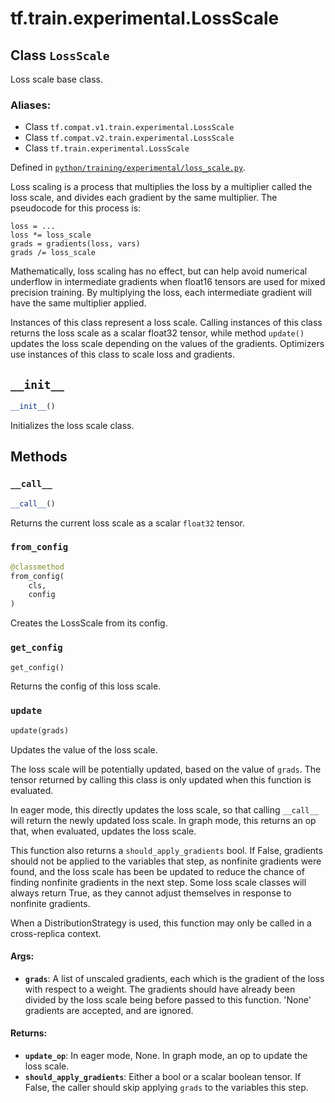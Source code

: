 <div itemscope itemtype="http://developers.google.com/ReferenceObject">
<meta itemprop="name" content="tf.train.experimental.LossScale" />
<meta itemprop="path" content="Stable" />
<meta itemprop="property" content="__call__"/>
<meta itemprop="property" content="__init__"/>
<meta itemprop="property" content="from_config"/>
<meta itemprop="property" content="get_config"/>
<meta itemprop="property" content="update"/>
</div>

# tf.train.experimental.LossScale

## Class `LossScale`

Loss scale base class.



### Aliases:

* Class `tf.compat.v1.train.experimental.LossScale`
* Class `tf.compat.v2.train.experimental.LossScale`
* Class `tf.train.experimental.LossScale`



Defined in [`python/training/experimental/loss_scale.py`](/code/stable/tensorflow/python/training/experimental/loss_scale.py).

<!-- Placeholder for "Used in" -->

Loss scaling is a process that multiplies the loss by a multiplier called the
loss scale, and divides each gradient by the same multiplier. The pseudocode
for this process is:

```
loss = ...
loss *= loss_scale
grads = gradients(loss, vars)
grads /= loss_scale
```

Mathematically, loss scaling has no effect, but can help avoid numerical
underflow in intermediate gradients when float16 tensors are used for mixed
precision training. By multiplying the loss, each intermediate gradient will
have the same multiplier applied.

Instances of this class represent a loss scale. Calling instances of this
class returns the loss scale as a scalar float32 tensor, while method
`update()` updates the loss scale depending on the values of the gradients.
Optimizers use instances of this class to scale loss and gradients.

<h2 id="__init__"><code>__init__</code></h2>

``` python
__init__()
```

Initializes the loss scale class.




## Methods

<h3 id="__call__"><code>__call__</code></h3>

``` python
__call__()
```

Returns the current loss scale as a scalar `float32` tensor.


<h3 id="from_config"><code>from_config</code></h3>

``` python
@classmethod
from_config(
    cls,
    config
)
```

Creates the LossScale from its config.


<h3 id="get_config"><code>get_config</code></h3>

``` python
get_config()
```

Returns the config of this loss scale.


<h3 id="update"><code>update</code></h3>

``` python
update(grads)
```

Updates the value of the loss scale.

The loss scale will be potentially updated, based on the value of `grads`.
The tensor returned by calling this class is only updated when this function
is evaluated.

In eager mode, this directly updates the loss scale, so that calling
`__call__` will return the newly updated loss scale. In graph mode,
this returns an op that, when evaluated, updates the loss scale.

This function also returns a `should_apply_gradients` bool. If False,
gradients should not be applied to the variables that step, as nonfinite
gradients were found, and the loss scale has been be updated to reduce the
chance of finding nonfinite gradients in the next step. Some loss scale
classes will always return True, as they cannot adjust themselves in
response to nonfinite gradients.

When a DistributionStrategy is used, this function may only be called in a
cross-replica context.

#### Args:


* <b>`grads`</b>: A list of unscaled gradients, each which is the gradient of the
  loss with respect to a weight. The gradients should have already been
  divided by the loss scale being before passed to this function. 'None'
  gradients are accepted, and are ignored.


#### Returns:


* <b>`update_op`</b>: In eager mode, None. In graph mode, an op to update the loss
  scale.
* <b>`should_apply_gradients`</b>: Either a bool or a scalar boolean tensor. If
  False, the caller should skip applying `grads` to the variables this
  step.



